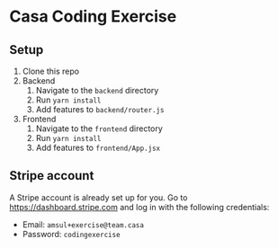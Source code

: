 # Casa Coding Exercise

## Setup

1. Clone this repo
1. Backend
	1. Navigate to the `backend` directory
	1. Run `yarn install`
	1. Add features to `backend/router.js`
1. Frontend
	1. Navigate to the `frontend` directory
	1. Run `yarn install`
	1. Add features to `frontend/App.jsx`

## Stripe account

A Stripe account is already set up for you. Go to https://dashboard.stripe.com and log in with the following credentials:

- Email: `amsul+exercise@team.casa`
- Password: `codingexercise`
